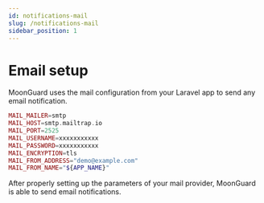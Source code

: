 ```yaml
---
id: notifications-mail
slug: /notifications-mail
sidebar_position: 1
---
```


# Email setup

MoonGuard uses the mail configuration from your Laravel app to send any email
notification.

```php
MAIL_MAILER=smtp
MAIL_HOST=smtp.mailtrap.io
MAIL_PORT=2525
MAIL_USERNAME=xxxxxxxxxxx
MAIL_PASSWORD=xxxxxxxxxxx
MAIL_ENCRYPTION=tls
MAIL_FROM_ADDRESS="demo@example.com"
MAIL_FROM_NAME="${APP_NAME}"
```

After properly setting up the parameters of your mail provider, MoonGuard is
able to send email notifications.
